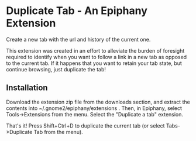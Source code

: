 # Duplicate Tab - An Epiphany Extension
Create a new tab with the url and history of the current one.

This extension was created in an effort to alleviate the burden of foresight required to identify when you want to follow a link in a new tab as opposed to the current tab.  If it happens that you want to retain your tab state, but continue browsing, just duplicate the tab!

## Installation
Download the extension zip file from the downloads section, and extract the contents into ~/.gnome2/epiphany/extensions .  Then, in Epiphany, select Tools->Extensions from the menu.  Select the "Duplicate a tab" extension.

That's it!  Press Shift+Ctrl+D to duplicate the current tab (or select Tabs->Duplicate Tab from the menu).

